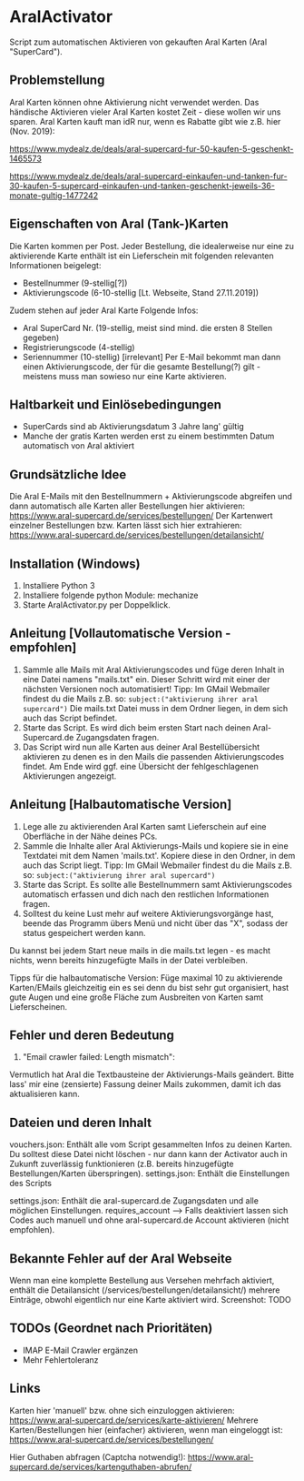 # AralActivator
Script zum automatischen Aktivieren von gekauften Aral Karten (Aral "SuperCard").

## Problemstellung
Aral Karten können ohne Aktivierung nicht verwendet werden.
Das händische Aktivieren vieler Aral Karten kostet Zeit - diese wollen wir uns sparen.
Aral Karten kauft man idR nur, wenn es Rabatte gibt wie z.B. hier (Nov. 2019):

https://www.mydealz.de/deals/aral-supercard-fur-50-kaufen-5-geschenkt-1465573

https://www.mydealz.de/deals/aral-supercard-einkaufen-und-tanken-fur-30-kaufen-5-supercard-einkaufen-und-tanken-geschenkt-jeweils-36-monate-gultig-1477242

## Eigenschaften von Aral (Tank-)Karten
Die Karten kommen per Post.
Jeder Bestellung, die idealerweise nur eine zu aktivierende Karte enthält ist ein Lieferschein mit folgenden relevanten Informationen beigelegt:
- Bestellnummer (9-stellig[?])
- Aktivierungscode (6-10-stellig [Lt. Webseite, Stand 27.11.2019])

Zudem stehen auf jeder Aral Karte Folgende Infos:
- Aral SuperCard Nr. (19-stellig, meist sind mind. die ersten 8 Stellen gegeben)
- Registrierungscode (4-stellig)
- Seriennummer (10-stellig) [irrelevant]
Per E-Mail bekommt man dann einen Aktivierungscode, der für die gesamte Bestellung(?) gilt - meistens muss man sowieso nur eine Karte aktivieren.

## Haltbarkeit und Einlösebedingungen
- SuperCards sind ab Aktivierungsdatum 3 Jahre lang' gültig
- Manche der gratis Karten werden erst zu einem bestimmten Datum automatisch von Aral aktiviert

## Grundsätzliche Idee
Die Aral E-Mails mit den Bestellnummern + Aktivierungscode abgreifen und dann automatisch alle Karten aller Bestellungen hier aktivieren:
https://www.aral-supercard.de/services/bestellungen/
Der Kartenwert einzelner Bestellungen bzw. Karten lässt sich hier extrahieren:
https://www.aral-supercard.de/services/bestellungen/detailansicht/<Bestellnummer>

## Installation (Windows)
1. Installiere Python 3
2. Installiere folgende python Module:
mechanize
3. Starte AralActivator.py per Doppelklick.

## Anleitung [Vollautomatische Version - empfohlen]
1. Sammle alle Mails mit Aral Aktivierungscodes und füge deren Inhalt in eine Datei namens "mails.txt" ein. Dieser Schritt wird mit einer der nächsten Versionen noch automatisiert!
Tipp: Im GMail Webmailer findest du die Mails z.B. so:
`subject:("aktivierung ihrer aral supercard")`
Die mails.txt Datei muss in dem Ordner liegen, in dem sich auch das Script befindet.
2. Starte das Script. Es wird dich beim ersten Start nach deinen Aral-Supercard.de Zugangsdaten fragen.
3. Das Script wird nun alle Karten aus deiner Aral Bestellübersicht aktivieren zu denen es in den Mails die passenden Aktivierungscodes findet.
Am Ende wird ggf. eine Übersicht der fehlgeschlagenen Aktivierungen angezeigt.

## Anleitung [Halbautomatische Version]
1. Lege alle zu aktivierenden Aral Karten samt Lieferschein auf eine Oberfläche in der Nähe deines PCs.
2. Sammle die Inhalte aller Aral Aktivierungs-Mails und kopiere sie in eine Textdatei mit dem Namen 'mails.txt'.
Kopiere diese in den Ordner, in dem auch das Script liegt.
Tipp: Im GMail Webmailer findest du die Mails z.B. so:
`subject:("aktivierung ihrer aral supercard")`
3. Starte das Script. Es sollte alle Bestellnummern samt Aktivierungscodes automatisch erfassen und dich nach den restlichen Informationen fragen.
4. Solltest du keine Lust mehr auf weitere Aktivierungsvorgänge hast, beende das Programm übers Menü und nicht über das "X", sodass der status gespeichert werden kann.

Du kannst bei jedem Start neue mails in die mails.txt legen - es macht nichts, wenn bereits hinzugefügte Mails in der Datei verbleiben.

Tipps für die halbautomatische Version:
Füge maximal 10 zu aktivierende Karten/EMails gleichzeitig ein es sei denn du bist sehr gut organisiert, hast gute Augen und eine große Fläche zum Ausbreiten von Karten samt Lieferscheinen.

## Fehler und deren Bedeutung
1. "Email crawler failed: Length mismatch":

Vermutlich hat Aral die Textbausteine der Aktivierungs-Mails geändert. Bitte lass' mir eine (zensierte) Fassung deiner Mails zukommen, damit ich das aktualisieren kann.

## Dateien und deren Inhalt
vouchers.json:
Enthält alle vom Script gesammelten Infos zu deinen Karten.
Du solltest diese Datei nicht löschen - nur dann kann der Activator auch in Zukunft zuverlässig funktionieren (z.B. bereits hinzugefügte Bestellungen/Karten überspringen).
settings.json:
Enthält die Einstellungen des Scripts

settings.json:
Enthält die aral-supercard.de Zugangsdaten und alle möglichen Einstellungen.
requires_account --> Falls deaktiviert lassen sich Codes auch manuell und ohne aral-supercard.de Account aktivieren (nicht empfohlen).

## Bekannte Fehler auf der Aral Webseite
Wenn man eine komplette Bestellung aus Versehen mehrfach aktiviert, enthält die Detailansicht (/services/bestellungen/detailansicht/<Bestellnummer>) mehrere Einträge, obwohl eigentlich nur eine Karte aktiviert wird.
Screenshot:
TODO

## TODOs (Geordnet nach Prioritäten)
- IMAP E-Mail Crawler ergänzen
- Mehr Fehlertoleranz

## Links
Karten hier 'manuell' bzw. ohne sich einzuloggen aktivieren:
https://www.aral-supercard.de/services/karte-aktivieren/
Mehrere Karten/Bestellungen hier (einfacher) aktivieren, wenn man eingeloggt ist:
https://www.aral-supercard.de/services/bestellungen/

Hier Guthaben abfragen (Captcha notwendig!):
https://www.aral-supercard.de/services/kartenguthaben-abrufen/